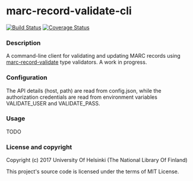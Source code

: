 # marc-record-validate-cli

[![Build Status](https://travis-ci.org/NatLibFi/marc-record-validate-cli.svg?branch=fix)](https://travis-ci.org/NatLibFi/marc-record-validate-cli)
[![Coverage Status](https://coveralls.io/repos/github/NatLibFi/marc-record-validate-cli/badge.svg?branch=master)](https://coveralls.io/github/NatLibFi/marc-record-validate-cli?branch=master)

### Description

A command-line client for validating and updating MARC records using [marc-record-validate](https://github.com/NatLibFi/marc-record-validate) type validators. A work in progress.

### Configuration

The API details (host, path) are read from config.json, while the authorization credentials are read from environment variables VALIDATE_USER and VALIDATE_PASS.

### Usage

TODO

### License and copyright

Copyright (c) 2017 University Of Helsinki (The National Library Of Finland)

This project's source code is licensed under the terms of MIT License.
